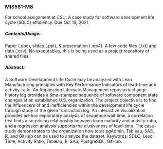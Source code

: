 ### MIS581-M8
For school assignment at CSU. A case study for software development life cycle (SDLC) efficiency. Due Oct 10, 2021.

##### Contents/Usage:
Paper (.doc), slides (.ppt), & presentation (.mp4). A few code files (.txt) and data (.csv). No executables, this is being used as a project repository of shared files.

##### Abstract:
A Software Development Life Cycle may be analyzed with Lean Manufacturing principles with Key Performance Indicators of lead-time and activity-ratio.  An Application Lifecycle Management repository change history log provides a time-stamped sequence of software component state changes at an established U.S. organization.  The project objective is to find the influencers of and inefficiencies within the development life cycle through study of the given transaction log.  An interactive visualization provides ad-hoc exploratory analysis of sequence wait time, a correlation test finds a surprising relationship between team maturity and activity-ratio, and a regression analysis supports the elusiveness of lead-time.  The case-study demonstrates to the organization how tools pgAdmin, Tableau, SAS, R, and GitHub can be used to analyze the dataset.
Keywords: SDLC, Lead Time, Activity Ratio, Tableau, R, SAS, PostgreSQL, GitHub.
